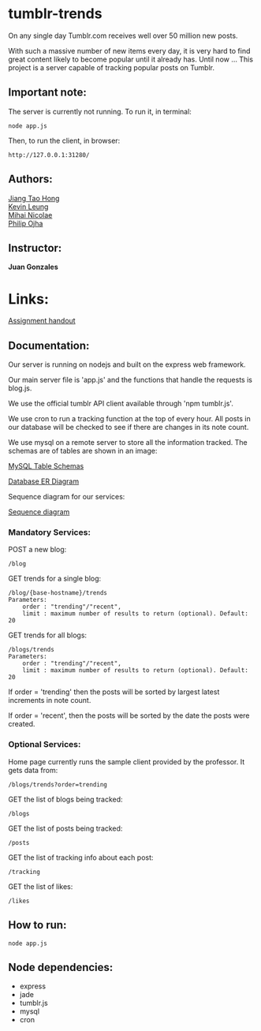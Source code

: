 # tumblr-trends

On any single day Tumblr.com receives well over 50 million new posts. 

With such a massive number of new items every day, it is very hard to find great 
content likely to become popular until it already has. Until now … This project is 
a server capable of tracking popular posts on Tumblr.

## Important note:

The server is currently not running. To run it, in terminal:

	node app.js

Then, to run the client, in browser:

	http://127.0.0.1:31280/

## Authors:

[Jiang Tao Hong](http://github.com/jianghong)    
[Kevin Leung](http://github.com/kevleung)  
[Mihai Nicolae](http://github.com/mnicolae)   
[Philip Ojha](http://github.com/oojhaa)  

## Instructor:

**Juan Gonzales**  

# Links:

[Assignment handout](http://csc309.fabspaces.cc/?page_id=105)

## Documentation: 

Our server is running on nodejs and built on the express web framework.

Our main server file is 'app.js' and the functions that handle the requests is blog.js.

We use the official tumblr API client available through 'npm tumblr.js'.

We use cron to run a tracking function at the top of every hour. All posts in our database will be checked to see if there are changes in its note count.

We use mysql on a remote server to store all the information tracked. The schemas are of tables are shown in an image:

[MySQL Table Schemas](http://bit.ly/16qkPYE)

[Database ER Diagram](http://dl.dropbox.com/u/61875648/db_schema.jpg)

Sequence diagram for our services:

[Sequence diagram](http://dl.dropbox.com/u/61875648/db_seq_diagram.jpg)

### Mandatory Services:

POST a new blog: 
	
	/blog

GET trends for a single blog: 

	/blog/{base-hostname}/trends
	Parameters: 
		order : "trending"/"recent",
		limit : maximum number of results to return (optional). Default: 20

GET trends for all blogs:

	/blogs/trends
	Parameters: 
		order : "trending"/"recent",
		limit : maximum number of results to return (optional). Default: 20

If order = 'trending' then the posts will be sorted by largest latest increments in note count.

If order = 'recent', then the posts will be sorted by the date the posts were created.

### Optional Services:

Home page currently runs the sample client provided by the professor. It gets data from:

	/blogs/trends?order=trending

GET the list of blogs being tracked:

	/blogs

GET the list of posts being tracked:

	/posts

GET the list of tracking info about each post:

	/tracking

GET the list of likes:

	/likes

## How to run:

	node app.js

## Node dependencies:

* express
* jade
* tumblr.js
* mysql
* cron

